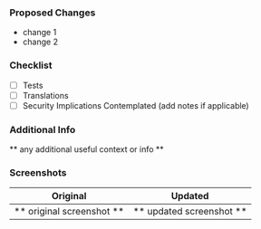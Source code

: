 ### Proposed Changes
* change 1
* change 2

### Checklist
- [ ] Tests
- [ ] Translations
- [ ] Security Implications Contemplated (add notes if applicable)

### Additional Info
** any additional useful context or info **

### Screenshots
Original             |  Updated
:-------------------------:|:-------------------------:
** original screenshot **  |  ** updated screenshot **
